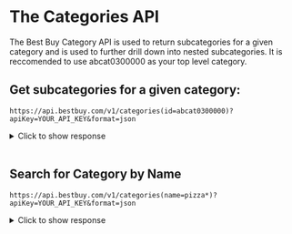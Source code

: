 # The Categories API
 The Best Buy Category API is used to return subcategories for a given category and is used to further drill down into nested subcategories.  It is reccomended to use abcat0300000 as your top level category.

 ## Get subcategories for a given category:

 ```https://api.bestbuy.com/v1/categories(id=abcat0300000)?apiKey=YOUR_API_KEY&format=json```

 <details>
 <p>
  <summary>Click to show response</summary>

  ```json
  {
    "from": 1,
    "to": 10,
    "currentPage": 1,
    "total": 4232,
    "totalPages": 424,
    "queryTime": "0.040",
    "totalTime": "0.056",
    "partial": false,
    "canonicalUrl": "/v1/categories?format=json&apiKey=wjfj6cvuvjas4hmrnj8dhvtf",
    "categories": [
        {
            "id": "abcat0010000",
            "name": "Gift Ideas",
            "active": true,
            "url": "https://www.bestbuy.com/site/electronics/gift-ideas/abcat0010000.c?id=abcat0010000&cmp=RMX-cat",
            "path": [
                {
                    "id": "cat00000",
                    "name": "Best Buy"
                },
                {
                    "id": "abcat0010000",
                    "name": "Gift Ideas"
                }
            ],
            "subCategories": [
                {
                    "id": "pcmcat1496256957402",
                    "name": "Top Tech Gifts"
                },
                {
                    "id": "pcmcat748301108075",
                    "name": "Stocking Stuffers"
                },
                {
                    "id": "pcmcat1487279818011",
                    "name": "Mother's Day Gift Ideas"
                },
                {
                    "id": "pcmcat1487867427335",
                    "name": "Father's Day Gift Ideas"
                },
                {
                    "id": "pcmcat1487280226740",
                    "name": "Graduation Gift Ideas"
                },
                {
                    "id": "pcmcat1506957944904",
                    "name": "Christmas Gift Ideas"
                },
                {
                    "id": "pcmcat1540482602263",
                    "name": "Housewarming Gifts"
                },
                {
                    "id": "pcmcat84000050000",
                    "name": "Wedding Gifts"
                },
                {
                    "id": "pcmcat94300050028",
                    "name": "Birthday Gifts"
                },
                {
                    "id": "pcmcat84000050004",
                    "name": "Baby Shower Gifts"
                },
                {
                    "id": "pcmcat84000050001",
                    "name": "Anniversary Gifts"
                },
                {
                    "id": "pcmcat140000050037",
                    "name": "Computing Made Easy"
                },
                {
                    "id": "pcmcat140000050039",
                    "name": "Simple GPS Navigation"
                },
                {
                    "id": "pcmcat140000050040",
                    "name": "Playing Video Games"
                },
                {
                    "id": "pcmcat140000050041",
                    "name": "Watching HDTV"
                },
                {
                    "id": "pcmcat140000050042",
                    "name": "Enjoying Favorite Movies"
                },
                {
                    "id": "abcat0012000",
                    "name": "Him"
                },
                {
                    "id": "abcat0011000",
                    "name": "Her"
                },
                {
                    "id": "abcat0013000",
                    "name": "Teens"
                },
                {
                    "id": "abcat0014000",
                    "name": "Kids"
                },
                {
                    "id": "pcmcat84000050003",
                    "name": "Graduations"
                },
                {
                    "id": "abcat0020004",
                    "name": "Unique Gifts"
                },
                {
                    "id": "pcmcat111900050004",
                    "name": "Pink and Red Gifts"
                },
                {
                    "id": "abcat0020006",
                    "name": "Prepaid Cards"
                },
                {
                    "id": "pcmcat231900050003",
                    "name": "eGift Cards"
                },
                {
                    "id": "pcmcat253700050028",
                    "name": "QP Test Category"
                },
                {
                    "id": "pcmcat312700050000",
                    "name": "Our Favorite Gift Ideas"
                },
                {
                    "id": "pcmcat327600050005",
                    "name": "Easter Made Easy"
                },
                {
                    "id": "pcmcat327600050006",
                    "name": "Brunches Made Easy"
                },
                {
                    "id": "pcmcat332300050004",
                    "name": "Grads Gifting"
                },
                {
                    "id": "pcmcat748300579354",
                    "name": "Family Gift Ideas"
                },
                {
                    "id": "pcmcat1503499229560",
                    "name": "Explore Geek Gift Ideas"
                },
                {
                    "id": "pcmcat1505508677933",
                    "name": "Explore Top Tech Gift Ideas"
                },
                {
                    "id": "pcmcat1505761915169",
                    "name": "Explore Great Tech Gifts for Him"
                },
                {
                    "id": "pcmcat1507834419293",
                    "name": "Employee Picks"
                },
                {
                    "id": "pcmcat1508430906956",
                    "name": "Employee Picks"
                },
                {
                    "id": "pcmcat140000050035",
                    "name": "Capturing Photos & Videos"
                },
                {
                    "id": "pcmcat140000050036",
                    "name": "Listening to Digital Music"
                },
                {
                    "id": "pcmcat342800050014",
                    "name": "Wedding Registry"
                }
            ]
        },
        {
            "id": "abcat0100000",
            "name": "TV & Home Theater",
            "active": true,
            "url": "https://www.bestbuy.com/site/electronics/tv-home-theater/abcat0100000.c?id=abcat0100000&cmp=RMX-cat",
            "path": [
                {
                    "id": "cat00000",
                    "name": "Best Buy"
                },
                {
                    "id": "abcat0100000",
                    "name": "TV & Home Theater"
                }
            ],
            "subCategories": [
                {
                    "id": "abcat0101000",
                    "name": "TVs"
                },
                {
                    "id": "abcat0103000",
                    "name": "Smart TVs & Devices"
                },
                {
                    "id": "pcmcat158900050008",
                    "name": "Projectors & Screens"
                },
                {
                    "id": "abcat0106000",
                    "name": "TV Stands, Mounts & Furniture"
                },
                {
                    "id": "abcat0205007",
                    "name": "Sound Bars"
                },
                {
                    "id": "abcat0203000",
                    "name": "Home Theater Systems"
                },
                {
                    "id": "abcat0102000",
                    "name": "Blu-ray & DVD Players"
                },
                {
                    "id": "pcmcat161100050040",
                    "name": "Streaming Media Players"
                },
                {
                    "id": "abcat0107000",
                    "name": "TV & Home Theater Accessories"
                },
                {
                    "id": "abcat0105000",
                    "name": "TV & Internet Service Providers"
                },
                {
                    "id": "pcmcat200900050008",
                    "name": "Portable TV & Video"
                },
                {
                    "id": "pcmcat748300551037",
                    "name": "Free TV Shipping or Delivery"
                },
                {
                    "id": "pcmcat359600050007",
                    "name": "Top TV Deals"
                },
                {
                    "id": "pcmcat748301738096",
                    "name": "HDR TV: High Dynamic Range TV Technology"
                },
                {
                    "id": "pcmcat243200050000",
                    "name": "TV Antenna Basics"
                },
                {
                    "id": "pcmcat748302046035",
                    "name": "Cable TV Alternatives"
                },
                {
                    "id": "pcmcat1491615730278",
                    "name": "Learn about OLED TVs"
                },
                {
                    "id": "pcmcat1552506184212",
                    "name": "Learn About 8K TVs"
                },
                {
                    "id": "pcmcat1585083313850",
                    "name": "Upgrade Your Home Theater Experience"
                },
                {
                    "id": "pcmcat1585855051159",
                    "name": "Optimizing Your TV: Connect Your Laptop"
                }
            ]
        },
        {
            "id": "abcat0101000",
            "name": "TVs",
            "active": true,
            "url": "https://www.bestbuy.com/site/tv-home-theater/tvs/abcat0101000.c?id=abcat0101000&cmp=RMX-cat",
            "path": [
                {
                    "id": "cat00000",
                    "name": "Best Buy"
                },
                {
                    "id": "abcat0100000",
                    "name": "TV & Home Theater"
                },
                {
                    "id": "abcat0101000",
                    "name": "TVs"
                }
            ],
            "subCategories": [
                {
                    "id": "abcat0101001",
                    "name": "All Flat-Screen TVs"
                },
                {
                    "id": "pcmcat1513872418342",
                    "name": "32-Inch TVs"
                },
                {
                    "id": "pcmcat1514909744071",
                    "name": "40-Inch TVs"
                },
                {
                    "id": "pcmcat1522873788991",
                    "name": "43-Inch TVs"
                },
                {
                    "id": "pcmcat1514909922712",
                    "name": "50-Inch TVs"
                },
                {
                    "id": "pcmcat1514910111435",
                    "name": "55-Inch TVs"
                },
                {
                    "id": "pcmcat1514910288859",
                    "name": "60-Inch TVs"
                },
                {
                    "id": "pcmcat1514910447059",
                    "name": "65-Inch TVs"
                },
                {
                    "id": "pcmcat1539183029417",
                    "name": "70-Inch TVs"
                },
                {
                    "id": "pcmcat1514910595284",
                    "name": "75-Inch TVs"
                },
                {
                    "id": "pcmcat1571250794220",
                    "name": "85-Inch or Larger TVs"
                },
                {
                    "id": "pcmcat333800050003",
                    "name": "4K Ultra HD TVs"
                },
                {
                    "id": "pcmcat1552503373763",
                    "name": "8K TVs"
                },
                {
                    "id": "pcmcat220700050011",
                    "name": "Smart TVs"
                },
                {
                    "id": "pcmcat333800050004",
                    "name": "Curved TVs"
                },
                {
                    "id": "pcmcat205800050000",
                    "name": "3D TVs"
                },
                {
                    "id": "pcmcat193400050018",
                    "name": "LED TVs"
                },
                {
                    "id": "pcmcat301000050010",
                    "name": "OLED TVs"
                },
                {
                    "id": "pcmcat333800050005",
                    "name": "Outdoor TVs"
                },
                {
                    "id": "abcat0101005",
                    "name": "TV/DVD Combos"
                },
                {
                    "id": "pcmcat1539183860210",
                    "name": "TVs Under $500"
                },
                {
                    "id": "pcmcat748302046702",
                    "name": "Find the Perfect TV"
                },
                {
                    "id": "abcat0107000",
                    "name": "TV & Home Theater Accessories"
                },
                {
                    "id": "pcmcat138100050024",
                    "name": "TV & Home Theater Services"
                },
                {
                    "id": "pcmcat193400050017",
                    "name": "LCD TVs"
                },
                {
                    "id": "pcmcat193400050016",
                    "name": "Plasma TVs"
                },
                {
                    "id": "abcat0101003",
                    "name": "xFront Projectors"
                },
                {
                    "id": "abcat0101008",
                    "name": "xScreens"
                },
                {
                    "id": "abcat0101004",
                    "name": "xPortable"
                },
                {
                    "id": "abcat0101006",
                    "name": "Tube TVs"
                },
                {
                    "id": "abcat0101007",
                    "name": "Kid's TVs"
                },
                {
                    "id": "abcat0107001",
                    "name": "TV Accessories"
                }
            ]
        },
        {
            "id": "abcat0101001",
            "name": "All Flat-Screen TVs",
            "active": true,
            "url": "https://www.bestbuy.com/site/tvs/all-flat-screen-tvs/abcat0101001.c?id=abcat0101001&cmp=RMX-cat",
            "path": [
                {
                    "id": "cat00000",
                    "name": "Best Buy"
                },
                {
                    "id": "abcat0100000",
                    "name": "TV & Home Theater"
                },
                {
                    "id": "abcat0101000",
                    "name": "TVs"
                },
                {
                    "id": "abcat0101001",
                    "name": "All Flat-Screen TVs"
                }
            ],
            "subCategories": [
                {
                    "id": "pcmcat138100050024",
                    "name": "TV & Home Theater Services"
                },
                {
                    "id": "abcat0107001",
                    "name": "TV Accessories"
                }
            ]
        },
        {
            "id": "abcat0101005",
            "name": "TV/DVD Combos",
            "active": true,
            "url": "https://www.bestbuy.com/site/tvs/tv-dvd-combos/abcat0101005.c?id=abcat0101005&cmp=RMX-cat",
            "path": [
                {
                    "id": "cat00000",
                    "name": "Best Buy"
                },
                {
                    "id": "abcat0100000",
                    "name": "TV & Home Theater"
                },
                {
                    "id": "abcat0101000",
                    "name": "TVs"
                },
                {
                    "id": "abcat0101005",
                    "name": "TV/DVD Combos"
                }
            ],
            "subCategories": [
                {
                    "id": "abcat0107001",
                    "name": "TV Accessories"
                }
            ]
        },
        {
            "id": "abcat0102000",
            "name": "Blu-ray & DVD Players",
            "active": true,
            "url": "https://www.bestbuy.com/site/tv-home-theater/blu-ray-dvd-players/abcat0102000.c?id=abcat0102000&cmp=RMX-cat",
            "path": [
                {
                    "id": "cat00000",
                    "name": "Best Buy"
                },
                {
                    "id": "abcat0100000",
                    "name": "TV & Home Theater"
                },
                {
                    "id": "abcat0102000",
                    "name": "Blu-ray & DVD Players"
                }
            ],
            "subCategories": [
                {
                    "id": "abcat0102003",
                    "name": "Blu-ray Players"
                },
                {
                    "id": "abcat0102005",
                    "name": "DVD Players"
                },
                {
                    "id": "pcmcat219900050000",
                    "name": "Portable DVD Players"
                },
                {
                    "id": "pcmcat219300050005",
                    "name": "Portable Blu-ray Players"
                },
                {
                    "id": "abcat0102006",
                    "name": "DVD Recorders"
                },
                {
                    "id": "abcat0102007",
                    "name": "DVD/VCR Combos"
                },
                {
                    "id": "pcmcat219300050006",
                    "name": "Portable Blu-ray & DVD Players"
                },
                {
                    "id": "abcat0107002",
                    "name": "DVD Players & Recorder Accessories"
                },
                {
                    "id": "pcmcat220700050006",
                    "name": "Smart Blu-ray Players"
                },
                {
                    "id": "abcat0102001",
                    "name": "xBlu-ray & HD DVD"
                }
            ]
        },
        {
            "id": "abcat0102003",
            "name": "Blu-ray Players",
            "active": true,
            "url": "https://www.bestbuy.com/site/blu-ray-dvd-players/blu-ray-players/abcat0102003.c?id=abcat0102003&cmp=RMX-cat",
            "path": [
                {
                    "id": "cat00000",
                    "name": "Best Buy"
                },
                {
                    "id": "abcat0100000",
                    "name": "TV & Home Theater"
                },
                {
                    "id": "abcat0102000",
                    "name": "Blu-ray & DVD Players"
                },
                {
                    "id": "abcat0102003",
                    "name": "Blu-ray Players"
                }
            ],
            "subCategories": [
                {
                    "id": "pcmcat1569854077552",
                    "name": "4K Ultra HD Blu-ray Players"
                },
                {
                    "id": "pcmcat748301694302",
                    "name": "Streaming Blu-ray Players"
                },
                {
                    "id": "pcmcat205900050012",
                    "name": "3D Blu-ray Players"
                },
                {
                    "id": "pcmcat219300050004",
                    "name": "Standard Blu-ray Players"
                },
                {
                    "id": "pcmcat219300050005",
                    "name": "Portable Blu-ray Players"
                }
            ]
        },
        {
            "id": "abcat0102005",
            "name": "DVD Players",
            "active": true,
            "url": "https://www.bestbuy.com/site/blu-ray-dvd-players/dvd-players/abcat0102005.c?id=abcat0102005&cmp=RMX-cat",
            "path": [
                {
                    "id": "cat00000",
                    "name": "Best Buy"
                },
                {
                    "id": "abcat0100000",
                    "name": "TV & Home Theater"
                },
                {
                    "id": "abcat0102000",
                    "name": "Blu-ray & DVD Players"
                },
                {
                    "id": "abcat0102005",
                    "name": "DVD Players"
                }
            ],
            "subCategories": []
        },
        {
            "id": "abcat0104000",
            "name": "Digital TV Tuners & Converters",
            "active": true,
            "url": "https://www.bestbuy.com/site/tv-video-accessories/digital-tv-tuners-converters/abcat0104000.c?id=abcat0104000&cmp=RMX-cat",
            "path": [
                {
                    "id": "cat00000",
                    "name": "Best Buy"
                },
                {
                    "id": "abcat0100000",
                    "name": "TV & Home Theater"
                },
                {
                    "id": "abcat0107000",
                    "name": "TV & Home Theater Accessories"
                },
                {
                    "id": "abcat0104000",
                    "name": "Digital TV Tuners & Converters"
                }
            ],
            "subCategories": []
        },
        {
            "id": "abcat0105000",
            "name": "TV & Internet Service Providers",
            "active": true,
            "url": "https://www.bestbuy.com/site/tv-home-theater/tv-internet-service-providers/abcat0105000.c?id=abcat0105000&cmp=RMX-cat",
            "path": [
                {
                    "id": "cat00000",
                    "name": "Best Buy"
                },
                {
                    "id": "abcat0100000",
                    "name": "TV & Home Theater"
                },
                {
                    "id": "abcat0105000",
                    "name": "TV & Internet Service Providers"
                }
            ],
            "subCategories": [
                {
                    "id": "abcat0514000",
                    "name": "Internet Services"
                },
                {
                    "id": "pcmcat340700050003",
                    "name": "Home Connections"
                },
                {
                    "id": "pcmcat1496082266477",
                    "name": "DirecTV Internet & Cable"
                },
                {
                    "id": "pcmcat1526657269773",
                    "name": "Xfinity TV & Internet Service"
                },
                {
                    "id": "pcmcat382700050002",
                    "name": "Home Connections Comparison"
                },
                {
                    "id": "abcat0105001",
                    "name": "Satellite TV Service Providers"
                },
                {
                    "id": "pcmcat128700050036",
                    "name": "Upgrade DIRECTV"
                },
                {
                    "id": "abcat0105004",
                    "name": "Cable TV Service Providers"
                },
                {
                    "id": "pcmcat166000050027",
                    "name": "TiVo"
                },
                {
                    "id": "pcmcat186800050010",
                    "name": "Fiber Optic TV"
                },
                {
                    "id": "pcmcat383800050004",
                    "name": "Modem with New Service Offer"
                }
            ]
        }
    ]
}
```

</p>
</details>

<br>

 ## Search for Category by Name

```https://api.bestbuy.com/v1/categories(name=pizza*)?apiKey=YOUR_API_KEY&format=json```

<details>
<p>
  <summary>Click to show response</summary>

```json
{
    "from": 1,
    "to": 3,
    "currentPage": 1,
    "total": 3,
    "totalPages": 1,
    "queryTime": "0.033",
    "totalTime": "0.044",
    "partial": false,
    "canonicalUrl": "/v1/categories(name=\"pizza*\")?format=json&apiKey=wjfj6cvuvjas4hmrnj8dhvtf",
    "categories": [
        {
            "id": "abcat0912022",
            "name": "Toaster & Pizza Ovens",
            "active": true,
            "url": "https://www.bestbuy.com/site/small-appliances/toaster-ovens-pizza-ovens/abcat0912022.c?id=abcat0912022&cmp=RMX-cat",
            "path": [
                {
                    "id": "cat00000",
                    "name": "Best Buy"
                },
                {
                    "id": "abcat0900000",
                    "name": "Appliances"
                },
                {
                    "id": "abcat0912000",
                    "name": "Small Kitchen Appliances"
                },
                {
                    "id": "abcat0912022",
                    "name": "Toaster & Pizza Ovens"
                }
            ],
            "subCategories": [
                {
                    "id": "pcmcat334200050020",
                    "name": "Toaster Ovens"
                },
                {
                    "id": "pcmcat334200050021",
                    "name": "Pizza Ovens"
                }
            ]
        },
        {
            "id": "pcmcat334200050021",
            "name": "Pizza Ovens",
            "active": true,
            "url": "https://www.bestbuy.com/site/toaster-ovens-pizza-ovens/pizza-ovens/pcmcat334200050021.c?id=pcmcat334200050021&cmp=RMX-cat",
            "path": [
                {
                    "id": "cat00000",
                    "name": "Best Buy"
                },
                {
                    "id": "abcat0900000",
                    "name": "Appliances"
                },
                {
                    "id": "abcat0912000",
                    "name": "Small Kitchen Appliances"
                },
                {
                    "id": "abcat0912022",
                    "name": "Toaster & Pizza Ovens"
                },
                {
                    "id": "pcmcat334200050021",
                    "name": "Pizza Ovens"
                }
            ],
            "subCategories": []
        },
        {
            "id": "pcmcat374100050009",
            "name": "Cuisinart Toaster & Pizza Ovens",
            "active": true,
            "url": "https://www.bestbuy.com/site/cuisinart/cuisinart-toaster-pizza-ovens/pcmcat374100050009.c?id=pcmcat374100050009&cmp=RMX-cat",
            "path": [
                {
                    "id": "cat00000",
                    "name": "Best Buy"
                },
                {
                    "id": "pcmcat128500050004",
                    "name": "Name Brands"
                },
                {
                    "id": "pcmcat373900050004",
                    "name": "Cuisinart"
                },
                {
                    "id": "pcmcat374100050009",
                    "name": "Cuisinart Toaster & Pizza Ovens"
                }
            ],
            "subCategories": []
        }
    ]
}
```

</p>
</details>
